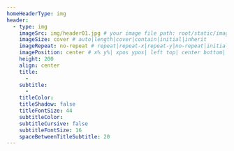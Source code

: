 ```yaml
---
homeHeaderType: img
header:
  - type: img
    imageSrc: img/header01.jpg # your image file path: root/static/images/header/background.jpg
    imageSize: cover # auto|length|cover|contain|initial|inherit
    imageRepeat: no-repeat # repeat|repeat-x|repeat-y|no-repeat|initial|inherit
    imagePosition: center # x% y%| xpos ypos| left top| center bottom| ...
    height: 200
    align: center
    title:
      -
    subtitle:
      -
    titleColor:
    titleShadow: false
    titleFontSize: 44
    subtitleColor:
    subtitleCursive: false
    subtitleFontSize: 16
    spaceBetweenTitleSubtitle: 20
---
```


<script async src="https://pagead2.googlesyndication.com/pagead/js/adsbygoogle.js?client=ca-pub-6482509731144927" crossorigin="anonymous"></script>
